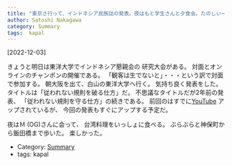 ```yaml
---
title: "東京さ行って、インドネシア民族誌の発表。夜はもと学生さんと夕食会。たのしい一日でした"
author: Satoshi Nakagawa
category: Summary
tags:  kapal
---
```


[2022-12-03]  

 きょうと明日は東洋大学でインドネシア懇親会の
研究大会がある。
対面とオンラインのチャンポンの開催である。
「観客は生でないと」・・・という訳で対面で参加する。
朝大阪を出て、白山の東洋大学へ行く。
気持ち良く発表をした。
タイトルは「従われない規則を破る仕方」だ。
不思議なタイトルだが2年前の発表、
「従われない規則を守る仕方」の続きである。
前回のはすでに[YouTube](https://www.youtube.com/watch?v=vIVWJA-k9BY) アップされているが、
今回の発表もすぐにアップする予定だ。

<!--more-->

 夜はＭ (OG)さんに会って、
台湾料理をいっしょに食べる。
ぶらぶらと神保町から飯田橋まで歩いた。
楽しかった。

- Category: [Summary](/categories.html#Summary)
- tags:  kapal
